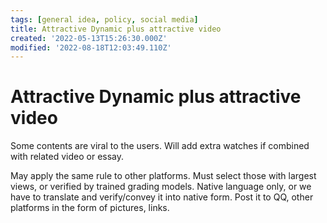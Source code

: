 ```yaml
---
tags: [general idea, policy, social media]
title: Attractive Dynamic plus attractive video
created: '2022-05-13T15:26:30.000Z'
modified: '2022-08-18T12:03:49.110Z'
---
```


# Attractive Dynamic plus attractive video

Some contents are viral to the users. Will add extra watches if combined with related video or essay.

May apply the same rule to other platforms. Must select those with largest views, or verified by trained grading models. Native language only, or we have to translate and verify/convey it into native form. Post it to QQ, other platforms in the form of pictures, links.
